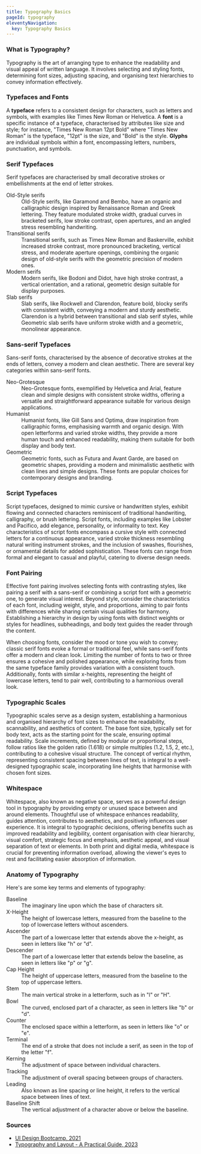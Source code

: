 ```yaml
---
title: Typography Basics
pageId: typography
eleventyNavigation:
  key: Typography Basics
---
```


### What is Typography?

Typography is the art of arranging type to enhance the readability and visual appeal of written language. It involves selecting and styling fonts, determining font sizes, adjusting spacing, and organising text hierarchies to convey information effectively.

### Typefaces and Fonts

A **typeface** refers to a consistent design for characters, such as letters and symbols, with examples like Times New Roman or Helvetica. A **font** is a specific instance of a typeface, characterised by attributes like size and style; for instance, "Times New Roman 12pt Bold" where "Times New Roman" is the typeface, "12pt" is the size, and "Bold" is the style. **Glyphs** are individual symbols within a font, encompassing letters, numbers, punctuation, and symbols.

### Serif Typefaces

Serif typefaces are characterised by small decorative strokes or embellishments at the end of letter strokes.

<dl>
<dt>Old-Style serifs</dt>
<dd>Old-Style serifs, like Garamond and Bembo, have an organic and calligraphic design inspired by Renaissance Roman and Greek lettering. They feature modulated stroke width, gradual curves in bracketed serifs, low stroke contrast, open apertures, and an angled stress resembling handwriting.</dd>

<dt>Transitional serifs</dt>
<dd>Transitional serifs, such as Times New Roman and Baskerville, exhibit increased stroke contrast, more pronounced bracketing, vertical stress, and moderate aperture openings, combining the organic design of old-style serifs with the geometric precision of modern ones.</dd>

<dt>Modern serifs</dt>
<dd>Modern serifs, like Bodoni and Didot, have high stroke contrast, a vertical orientation, and a rational, geometric design suitable for display purposes.</dd>

<dt>Slab serifs</dt>
<dd>Slab serifs, like Rockwell and Clarendon, feature bold, blocky serifs with consistent width, conveying a modern and sturdy aesthetic. Clarendon is a hybrid between transitional and slab serif styles, while Geometric slab serifs have uniform stroke width and a geometric, monolinear appearance.</dd>

</dl>

### Sans-serif Typefaces

Sans-serif fonts, characterised by the absence of decorative strokes at the ends of letters, convey a modern and clean aesthetic. There are several key categories within sans-serif fonts.

<dl>
<dt>Neo-Grotesque</dt>
<dd>Neo-Grotesque fonts, exemplified by Helvetica and Arial, feature clean and simple designs with consistent stroke widths, offering a versatile and straightforward appearance suitable for various design applications.</dd>

<dt>Humanist</dt>
<dd>Humanist fonts, like Gill Sans and Optima, draw inspiration from calligraphic forms, emphasising warmth and organic design. With open letterforms and varied stroke widths, they provide a more human touch and enhanced readability, making them suitable for both display and body text.</dd>

<dt>Geometric</dt>
<dd>Geometric fonts, such as Futura and Avant Garde, are based on geometric shapes, providing a modern and minimalistic aesthetic with clean lines and simple designs. These fonts are popular choices for contemporary designs and branding.</dd>

</dl>

### Script Typefaces

Script typefaces, designed to mimic cursive or handwritten styles, exhibit flowing and connected characters reminiscent of traditional handwriting, calligraphy, or brush lettering. Script fonts, including examples like Lobster and Pacifico, add elegance, personality, or informality to text. Key characteristics of script fonts encompass a cursive style with connected letters for a continuous appearance, varied stroke thickness resembling natural writing instrument strokes, and the inclusion of swashes, flourishes, or ornamental details for added sophistication. These fonts can range from formal and elegant to casual and playful, catering to diverse design needs.

### Font Pairing

Effective font pairing involves selecting fonts with contrasting styles, like pairing a serif with a sans-serif or combining a script font with a geometric one, to generate visual interest. Beyond style, consider the characteristics of each font, including weight, style, and proportions, aiming to pair fonts with differences while sharing certain visual qualities for harmony. Establishing a hierarchy in design by using fonts with distinct weights or styles for headlines, subheadings, and body text guides the reader through the content.

When choosing fonts, consider the mood or tone you wish to convey; classic serif fonts evoke a formal or traditional feel, while sans-serif fonts offer a modern and clean look. Limiting the number of fonts to two or three ensures a cohesive and polished appearance, while exploring fonts from the same typeface family provides variation with a consistent touch. Additionally, fonts with similar x-heights, representing the height of lowercase letters, tend to pair well, contributing to a harmonious overall look.

### Typographic Scales

Typographic scales serve as a design system, establishing a harmonious and organised hierarchy of font sizes to enhance the readability, scannability, and aesthetics of content. The base font size, typically set for body text, acts as the starting point for the scale, ensuring optimal readability. Scale increments, defined by modular or proportional steps, follow ratios like the golden ratio (1.618) or simple multiples (1.2, 1.5, 2, etc.), contributing to a cohesive visual structure. The concept of vertical rhythm, representing consistent spacing between lines of text, is integral to a well-designed typographic scale, incorporating line heights that harmonise with chosen font sizes.

### Whitespace

Whitespace, also known as negative space, serves as a powerful design tool in typography by providing empty or unused space between and around elements. Thoughtful use of whitespace enhances readability, guides attention, contributes to aesthetics, and positively influences user experience. It is integral to typographic decisions, offering benefits such as improved readability and legibility, content organisation with clear hierarchy, visual comfort, strategic focus and emphasis, aesthetic appeal, and visual separation of text or elements. In both print and digital media, whitespace is crucial for preventing information overload, allowing the viewer's eyes to rest and facilitating easier absorption of information.

### Anatomy of Typography

Here's are some key terms and elements of typography:

<dl>
<dt>Baseline</dt>
<dd>The imaginary line upon which the base of characters sit.</dd>

<dt>X-Height</dt>
<dd>The height of lowercase letters, measured from the baseline to the top of lowercase letters without ascenders.</dd>

<dt>Ascender</dt>
<dd>The part of a lowercase letter that extends above the x-height, as seen in letters like "h" or "d".</dd>

<dt>Descender</dt>
<dd>The part of a lowercase letter that extends below the baseline, as seen in letters like "p" or "g".</dd>

<dt>Cap Height</dt>
<dd>The height of uppercase letters, measured from the baseline to the top of uppercase letters.</dd>

<dt>Stem</dt>
<dd>The main vertical stroke in a letterform, such as in "l" or "H".</dd>

<dt>Bowl</dt>
<dd>The curved, enclosed part of a character, as seen in letters like "b" or "d".</dd>

<dt>Counter</dt>
<dd>The enclosed space within a letterform, as seen in letters like "o" or "e".</dd>

<dt>Terminal</dt>
<dd>The end of a stroke that does not include a serif, as seen in the top of the letter "f".</dd>

<dt>Kerning</dt>
<dd>The adjustment of space between individual characters.</dd>

<dt>Tracking</dt>
<dd>The adjustment of overall spacing between groups of characters.</dd>

<dt>Leading</dt>
<dd>Also known as line spacing or line height, it refers to the vertical space between lines of text.</dd>

<dt>Baseline Shift</dt>
<dd>The vertical adjustment of a character above or below the baseline.</dd>

</dl>

### Sources

- [UI Design Bootcamp, 2021](https://www.udemy.com/course/ui-design-bootcamp-master-typography-colour-grids/)
- [Typography and Layout - A Practical Guide, 2023](https://www.linkedin.com/learning/typography-and-layout-a-practical-guide)
